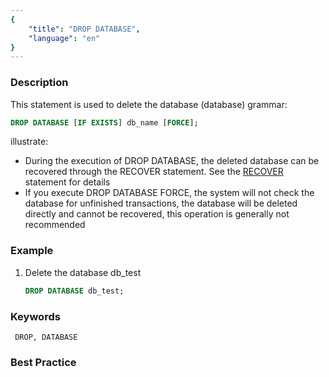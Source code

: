 ```yaml
---
{
    "title": "DROP DATABASE",
    "language": "en"
}
---
```


<!--
Licensed to the Apache Software Foundation (ASF) under one
or more contributor license agreements.  See the NOTICE file
distributed with this work for additional information
regarding copyright ownership.  The ASF licenses this file
to you under the Apache License, Version 2.0 (the
"License"); you may not use this file except in compliance
with the License.  You may obtain a copy of the License at

  http://www.apache.org/licenses/LICENSE-2.0

Unless required by applicable law or agreed to in writing,
software distributed under the License is distributed on an
"AS IS" BASIS, WITHOUT WARRANTIES OR CONDITIONS OF ANY
KIND, either express or implied.  See the License for the
specific language governing permissions and limitations
under the License.
-->


### Description

This statement is used to delete the database (database)
grammar:    

```sql
DROP DATABASE [IF EXISTS] db_name [FORCE];
```

illustrate:

- During the execution of DROP DATABASE, the deleted database can be recovered through the RECOVER statement. See the [RECOVER](../../Database-Administration-Statements/RECOVER.md) statement for details
- If you execute DROP DATABASE FORCE, the system will not check the database for unfinished transactions, the database will be deleted directly and cannot be recovered, this operation is generally not recommended

### Example

1. Delete the database db_test
   
     ```sql
     DROP DATABASE db_test;
     ```

### Keywords

     DROP, DATABASE

### Best Practice
